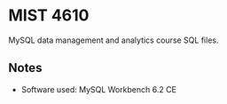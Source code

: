 # MIST 4610
MySQL data management and analytics course SQL files.

## Notes
* Software used: MySQL Workbench 6.2 CE

